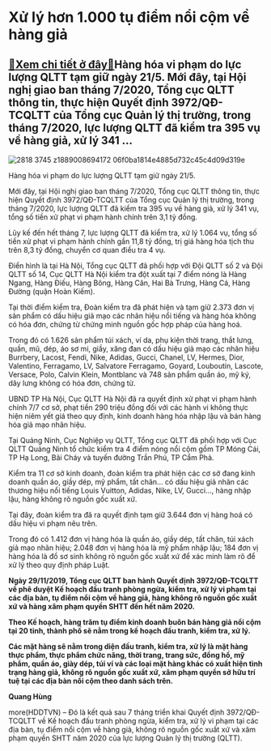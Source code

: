 Xử lý hơn 1.000 tụ điểm nổi cộm về hàng giả
===========================================

[:gift:Xem chi tiết ở đây:gift:](https://hddtvn.com/xu-ly-hon-1-000-tu-diem-noi-com-ve-hang-gia/)Hàng hóa vi phạm do lực lượng QLTT tạm giữ ngày 21/5. Mới đây, tại Hội nghị giao ban tháng 7/2020, Tổng cục QLTT thông tin, thực hiện Quyết định 3972/QĐ-TCQLTT của Tổng cục Quản lý thị trường, trong tháng 7/2020, lực lượng QLTT đã kiểm tra 395 vụ về hàng giả, xử lý 341 …
-------------------------------------------------------------------------------------------------------------------------------------------------------------------------------------------------------------------------------------------------------------------------------





![2818 3745 z1889008694172 06f0ba1814e4885d732c45c4d09d319e](https://haiquanonline.com.vn/stores/news_dataimages/hungdq/082020/07/08/in_article/2818_3745_z1889008694172_06f0ba1814e4885d732c45c4d09d319e.jpg?rt=20200807091049 "Hàng hóa vi phạm do lực lượng QLTT tạm giữ ngày 21/5.")


Hàng hóa vi phạm do lực lượng QLTT tạm giữ ngày 21/5.



Mới đây, tại Hội nghị giao ban tháng 7/2020, Tổng cục QLTT thông tin, thực hiện Quyết định 3972/QĐ-TCQLTT của Tổng cục Quản lý thị trường, trong tháng 7/2020, lực lượng QLTT đã kiểm tra 395 vụ về hàng giả, xử lý 341 vụ, tổng số tiền xử phạt vi phạm hành chính trên 3,1 tỷ đồng.


Lũy kế đến hết tháng 7, lực lượng QLTT đã kiểm tra, xử lý 1.064 vụ, tổng số tiền xử phạt vi phạm hành chính gần 11,8 tỷ đồng, trị giá hàng hóa tịch thu trên 8,3 tỷ đồng, chuyển cơ quan điều tra 4 vụ.


Điển hình là tại Hà Nội, Tổng cục QLTT đã phối hợp với Đội QLTT số 2 và Đội QLTT số 14, Cục QLTT Hà Nội kiểm tra đột xuất tại 7 điểm nóng là Hàng Ngang, Hàng Điếu, Hàng Bông, Hàng Cân, Hai Bà Trưng, Hàng Cá, Hàng Đường (quận Hoàn Kiếm).


Tại thời điểm kiểm tra, Đoàn kiểm tra đã phát hiện và tạm giữ 2.373 đơn vị sản phẩm có dấu hiệu giả mạo các nhãn hiệu nổi tiếng và hàng hóa không có hóa đơn, chứng từ chứng minh nguồn gốc hợp pháp của hàng hoá.


Trong đó có 1.626 sản phẩm túi xách, ví da, phụ kiện thời trang, thắt lưng, quần, mũ, dép, áo sơ mi, giầy, xăng đan có dấu hiệu giả mạo các nhãn hiệu Burrbery, Lacost, Fendi, Nike, Adidas, Gucci, Chanel, LV, Hermes, Dior, Valentino, Ferragamo, LV, Salvatore Ferragamo, Goyard, Louboutin, Lascote, Versace, Polo, Calvin Klein, Montblanc và 748 sản phẩm quần áo, mỹ ký, dây lưng không có hóa đơn, chứng từ.


UBND TP Hà Nội, Cục QLTT Hà Nội đã ra quyết định xử phạt vi phạm hành chính 7/7 cơ sở, phạt tiền 290 triệu đồng đối với các hành vi không thực hiện niêm yết giá theo quy định, kinh doanh hàng hóa nhập lậu và bán hàng hóa giả mạo nhãn hiệu.


Tại Quảng Ninh, Cục Nghiệp vụ QLTT, Tổng cục QLTT đã phối hợp với Cục QLTT Quảng Ninh tổ chức kiểm tra 4 điểm nóng nổi cộm gồm TP Móng Cái, TP Hạ Long, Bãi Cháy và tuyến đường Trần Phú, TP Cẩm Phả.


Kiểm tra 11 cơ sở kinh doanh, đoàn kiểm tra phát hiện các cơ sở đang kinh doanh quần áo, giầy dép, mỹ phẩm, tất chân… có dấu hiệu giả nhãn các thương hiệu nổi tiếng Louis Vuitton, Adidas, Nike, LV, Gucci…, hàng nhập lậu, hàng không rõ nguồn gốc xuất xứ.


Tại đây, đoàn kiểm tra đã ra quyết định tạm giữ 3.644 đơn vị hàng hoá có dấu hiệu vi phạm nêu trên.


Trong đó có 1.412 đơn vị hàng hóa là quần áo, giầy dép, tất chân, túi xách giả mạo nhãn hiệu; 2.048 đơn vị hàng hóa là mỹ phẩm nhập lậu; 184 đơn vị hàng hóa là đồ sơ sinh không rõ nguồn gốc xuất xứ để xác minh làm rõ để xử lý theo quy định pháp Luật.






**Ngày 29/11/2019, Tổng cục QLTT ban hành Quyết định 3972/QĐ-TCQLTT về phê duyệt Kế hoạch đấu tranh phòng ngừa, kiểm tra, xử lý vi phạm tại các địa bàn, tụ điểm nổi cộm về hàng giả, hàng không rõ nguồn gốc xuất xứ và hàng xâm phạm quyền SHTT đến hết năm 2020.**


**Theo Kế hoạch, hàng trăm tụ điểm kinh doanh buôn bán hàng giả nổi cộm tại 20 tỉnh, thành phố sẽ nằm trong kế hoạch đấu tranh, kiểm tra, xử lý.**


**Các mặt hàng sẽ nằm trong diện đấu tranh, kiểm tra, xử lý là mặt hàng thực phẩm, thực phẩm chức năng, thời trang, trang sức, đồng hồ, mỹ phẩm, quần áo, giày dép, túi ví và các loại mặt hàng khác có xuất hiện tình trạng hàng giả, không rõ nguồn gốc xuất xứ, xâm phạm quyền sở hữu trí tuệ tại các địa bàn nổi cộm theo danh sách trên.**







**Quang Hùng**



more(HDDTVN) – Đó là kết quả sau 7 tháng triển khai Quyết định 3972/QĐ-TCQLTT về Kế hoạch đấu tranh phòng ngừa, kiểm tra, xử lý vi phạm tại các địa bàn, tụ điểm nổi cộm về hàng giả, không rõ nguồn gốc xuất xứ và xâm phạm quyền SHTT năm 2020 của lực lượng Quản lý thị trường (QLTT).

